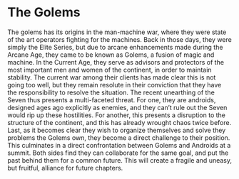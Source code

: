# The Golems

The golems has its origins in the man-machine war, where they were state of the art operators fighting for the machines. Back in those days, they were simply the Elite Series, but due to arcane enhancements made during the Arcane Age, they came to be known as Golems, a fusion of magic and machine.
In the Current Age, they serve as advisors and protectors of the most important men and women of the continent, in order to maintain stability. The current war among their clients has made clear this is not going too well, but they remain resolute in their conviction that they have the responsibility to resolve the situation.
The recent unearthing of the Seven thus presents a multi-faceted threat. For one, they are androids, designed ages ago explicitly as enemies, and they can’t rule out the Seven would rip up these hostilities. For another, this presents a disruption to the structure of the continent, and this has already wrought chaos twice before. Last, as it becomes clear they wish to organize themselves and solve they problems the Golems own, they become a direct challenge to their position.
This culminates in a direct confrontation between Golems and Androids at a summit. Both sides find they can collaborate for the same goal, and put the past behind them for a common future. This will create a fragile and uneasy, but fruitful, alliance for future chapters.
